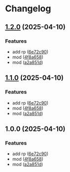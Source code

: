 # Changelog

## [1.2.0](https://github.com/GitHaHaHub/dm7/compare/v1.1.0...v1.2.0) (2025-04-10)


### Features

* add rp ([6e72c90](https://github.com/GitHaHaHub/dm7/commit/6e72c905a8d7b7ec0783fe9ef599fa51dd4465fb))
* mod ([4f8a658](https://github.com/GitHaHaHub/dm7/commit/4f8a658d8ecaa370b7800aba7a01b781d65f172a))
* mod ([a2a851d](https://github.com/GitHaHaHub/dm7/commit/a2a851d7dc35d8637facdc4aebab448edec72668))

## [1.1.0](https://github.com/GitHaHaHub/dm7/compare/v1.0.0...v1.1.0) (2025-04-10)


### Features

* add rp ([6e72c90](https://github.com/GitHaHaHub/dm7/commit/6e72c905a8d7b7ec0783fe9ef599fa51dd4465fb))
* mod ([4f8a658](https://github.com/GitHaHaHub/dm7/commit/4f8a658d8ecaa370b7800aba7a01b781d65f172a))
* mod ([a2a851d](https://github.com/GitHaHaHub/dm7/commit/a2a851d7dc35d8637facdc4aebab448edec72668))

## 1.0.0 (2025-04-10)


### Features

* add rp ([6e72c90](https://github.com/GitHaHaHub/dm7/commit/6e72c905a8d7b7ec0783fe9ef599fa51dd4465fb))
* mod ([4f8a658](https://github.com/GitHaHaHub/dm7/commit/4f8a658d8ecaa370b7800aba7a01b781d65f172a))
* mod ([a2a851d](https://github.com/GitHaHaHub/dm7/commit/a2a851d7dc35d8637facdc4aebab448edec72668))
